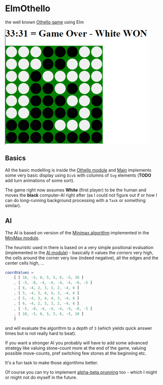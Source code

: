 # ElmOthello
the well known [Othello game](https://en.wikipedia.org/wiki/Reversi#) using Elm

![Othello](/Othello.png)

## Basics
All the basic modelling is inside the [Othello module](/Othello.elm) and [Main](/Main.elm) implements some very basic display using
`Div`s with columns of `Svg` elements (**TODO** add turn animations of some sort).

The game right now assumes **White** (first player) to be the human and moves the **black** computer-AI right after (as I could not
figure out if or how I can do long-running background processing with a `Task` or something similar).

## AI
The AI is based on version of the [Minimax algorithm](https://en.wikipedia.org/wiki/Minimax) implemented in the [MiniMax module](/MiniMax.elm).

The *heuristic* used in there is based on a very simple positional evaluation (implemented in the [AI module](/AI.elm)) - basically it
values the *corners* very high, the cells around the corner very low (indeed negative), all the edges and the center cells high, ...

```elm
coordValues =
    [ [ 10, -5, 6, 5, 5, 6, -5, 10 ]
    , [ -5, -8, -4, -4, -4, -4, -8, -5 ]
    , [ 6, -4, 2, 3, 3, 2, -4, 6 ]
    , [ 5, -4, 3, 4, 4, 3, -4, 6 ]
    , [ 5, -4, 3, 4, 4, 3, -4, 6 ]
    , [ 6, -4, 2, 3, 3, 2, -4, 6 ]
    , [ -5, -8, -4, -4, -4, -4, -8, -5 ]
    , [ 10, -5, 6, 5, 5, 6, -5, 10 ]
    ]
```

and will evaluate the algorithm to a *depth* of `3` (which yields quick answer times but is not really hard to beat).

If you want a stronger AI you probably will have to add some advanced strategy like valuing stone-count more at the end of the game,
valuing possible move-counts, pref switching few stones at the beginning etc. 

It's a fun task to make those algorithms better.

Of course you can try to implement [alpha-beta prunning](https://en.wikipedia.org/wiki/Alpha%E2%80%93beta_pruning) too - 
which I might or might not do myself in the future.

